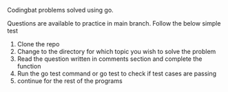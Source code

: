 Codingbat problems solved using go.

Questions are available to practice in main branch.
Follow the below simple test
1) Clone the repo
2) Change to the directory for which topic you wish to solve the problem
3) Read the question written in comments section and complete the function
4) Run the go test command or go test <function-name> to check if test cases are passing
5) continue for the rest of the programs
